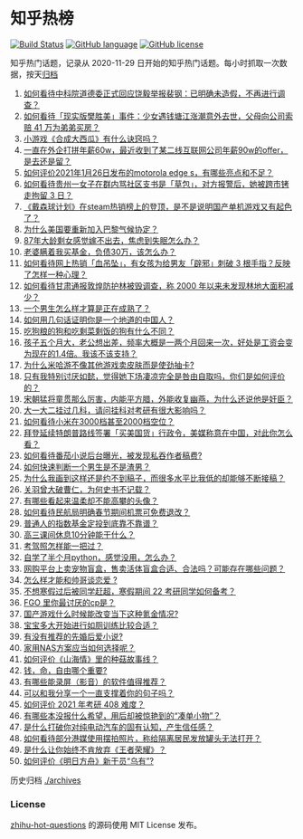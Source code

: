 # 知乎热榜
[![Build Status](https://github.com/ToWeLong/zhihu-hot-questions/workflows/CI/badge.svg)](https://github.com/ToWeLong/zhihu-hot-questions/actions)
[![GitHub language](https://img.shields.io/badge/language-golang-orange.svg)](https://golang.org/)
[![GitHub license](https://img.shields.io/github/license/ToWeLong/zhihu-hot-questions)](https://github.com/ToWeLong/zhihu-hot-questions/blob/main/LICENSE)

知乎热门话题，记录从 2020-11-29 日开始的知乎热门话题。每小时抓取一次数据，按天[归档](./archives)

<!-- BEGIN -->

1. [如何看待中科院道德委正式回应饶毅举报裴钢：已明确未造假，不再进行调查？](https://www.zhihu.com/question/441317727)
1. [如何看待「现实版樊胜美」事件：少女遇钱塘江涨潮意外去世，父母向公司索赔 41 万为弟弟买房？](https://www.zhihu.com/question/441074363)
1. [小游戏《合成大西瓜》有什么诀窍吗？](https://www.zhihu.com/question/440727080)
1. [一直在外企打拼年薪60w，最近收到了某二线互联网公司年薪90w的offer，是去还是留？](https://www.zhihu.com/question/440723216)
1. [如何评价2021年1月26日发布的motorola edge s，有哪些亮点和不足？](https://www.zhihu.com/question/441336221)
1. [如何看待贵州一女子在群内骂社区支书是「草包」，对方报警后，她被跨市铐走拘留 3 日？](https://www.zhihu.com/question/441235726)
1. [《戴森球计划》在steam热销榜上的登顶，是不是说明国产单机游戏又有起色了？](https://www.zhihu.com/question/441254136)
1. [为什么美国要重新加入巴黎气候协定？](https://www.zhihu.com/question/440591050)
1. [87年大龄剩女感觉嫁不出去，焦虑到失眠怎么办？](https://www.zhihu.com/question/434712309)
1. [老婆瞒着我买基金，负债30万，该怎么办？](https://www.zhihu.com/question/439118642)
1. [如何看待网上热销「血吊坠」，有女孩为给男友「辟邪」刺破 3 根手指？反映了怎样一种心理？](https://www.zhihu.com/question/441309856)
1. [如何看待甘肃通报敦煌防护林被毁调查，称 2000 年以来未发现林地大面积减少？](https://www.zhihu.com/question/441237661)
1. [一个男生怎么样才算是正在成熟了？](https://www.zhihu.com/question/431134549)
1. [如何用几句话证明你是一个地道的中国人？](https://www.zhihu.com/question/403427782)
1. [吃狗粮的狗和吃剩菜剩饭的狗有什么不同？](https://www.zhihu.com/question/424634698)
1. [孩子五个月大，老公想出差，频率大概是一两个月回来一次，好处是工资会变为现在的1.4倍。我该不该支持？](https://www.zhihu.com/question/441236540)
1. [为什么米哈游不像其他游戏卖皮肤而是使劲抽卡?](https://www.zhihu.com/question/421501822)
1. [只有我特别讨厌如懿，觉得她下场凄凉完全是咎由自取吗，你们是如何评价的？](https://www.zhihu.com/question/298071572)
1. [宋朝猛将童贯那么厉害，内能平方腊，外能收复幽燕，为什么还说他是奸臣？](https://www.zhihu.com/question/440800572)
1. [大一大二挂过几科，请问挂科对考研有很大影响吗？](https://www.zhihu.com/question/439945006)
1. [如何看待小米在3000档甚至2000档空位？](https://www.zhihu.com/question/440997091)
1. [拜登延续特朗普路线签署「买美国货」行政令，美媒称意在中国，对此你怎么看？](https://www.zhihu.com/question/441301441)
1. [如何看待番茄小说后台曝光，被发现私吞作者稿费?](https://www.zhihu.com/question/441218199)
1. [如何快速判断一个男生是不是渣男？](https://www.zhihu.com/question/266022540)
1. [为什么我画到这样还是约不到稿子，而很多水平比我低的却能够不断接稿？](https://www.zhihu.com/question/436328775)
1. [关羽曾大破曹仁，为何史书不记载？](https://www.zhihu.com/question/441192093)
1. [有哪些看起来温柔却不能高攀的头像？](https://www.zhihu.com/question/437369852)
1. [如何看待民航局明确春节期间机票可免费退改？](https://www.zhihu.com/question/441269193)
1. [普通人的指数基金定投到底靠不靠谱？](https://www.zhihu.com/question/324370432)
1. [高三课间休息10分钟能干什么？](https://www.zhihu.com/question/440423626)
1. [考驾照怎样能一把过？](https://www.zhihu.com/question/439943462)
1. [自学了半个月python，感觉没用，怎么办？](https://www.zhihu.com/question/381078052)
1. [网购平台上卖宠物盲盒，售卖活体盲盒合适、合法吗？可能存在哪些问题？](https://www.zhihu.com/question/441297516)
1. [怎么样才能和帅哥谈恋爱 ?](https://www.zhihu.com/question/379739929)
1. [不想寒假过后被同学赶超，寒假期间 22 考研同学如何备考？](https://www.zhihu.com/question/441244240)
1. [FGO 里你最讨厌的cp是？](https://www.zhihu.com/question/440926910)
1. [国产游戏什么时候能改变当下这种氪金情况?](https://www.zhihu.com/question/440191950)
1. [宝宝多大开始进行如厕训练比较合适？](https://www.zhihu.com/question/440865725)
1. [有没有推荐的先婚后爱小说?](https://www.zhihu.com/question/433522108)
1. [家用NAS方案应当如何选择呢？](https://www.zhihu.com/question/439294915)
1. [如何评价《山海情》里的种菇故事线？](https://www.zhihu.com/question/440480864)
1. [钱，命，自由哪个重要?](https://www.zhihu.com/question/439123003)
1. [有哪些能录屏（影音）的软件值得推荐？](https://www.zhihu.com/question/20310991)
1. [可以和我分享一个一直支撑着你的句子吗？](https://www.zhihu.com/question/432782694)
1. [如何评价 2021 年考研 408 难度？](https://www.zhihu.com/question/436728345)
1. [有哪些本没报什么希望，用后却被惊艳到的“凑单小物”？](https://www.zhihu.com/question/438230746)
1. [是什么打破你对纯电动汽车的固有认知，产生信任感？](https://www.zhihu.com/question/434080463)
1. [如何看待部分港媒使用摆拍照片，称给隔离居民发放罐头无法打开？](https://www.zhihu.com/question/441224754)
1. [是什么让你始终不肯放弃《王者荣耀》？](https://www.zhihu.com/question/429140112)
1. [如何评价《明日方舟》新干员“乌有”?](https://www.zhihu.com/question/441302604)

<!-- END -->

历史归档 [./archives](./archives)


### License
[zhihu-hot-questions](https://github.com/towelong/zhihu-hot-questions) 的源码使用 MIT License 发布。